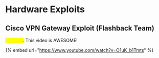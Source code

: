 # Hardware Exploits

## Cisco VPN Gateway Exploit (Flashback Team)

<mark style="color:yellow;">Warning</mark>: This video is AWESOME!

{% embed url="https://www.youtube.com/watch?v=O1uK_b1Tmts" %}
